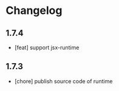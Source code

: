 # Changelog

## 1.7.4

- [feat] support jsx-runtime

## 1.7.3

- [chore] publish source code of runtime
